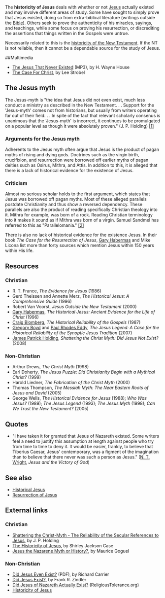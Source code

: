 The **historicity of Jesus** deals with whether or not
[Jesus](Jesus "Jesus") actually existed and may involve different
areas of study. Some have sought to simply prove that Jesus
existed, doing so from extra-biblical literature (writings outside
the [Bible](Bible "Bible")). Others seek to prove the authenticity
of his miracles, sayings, and teachings, while some focus on
proving his resurrection, or discrediting the assertions that
things written in the Gospels were untrue.

Necessarily related to this is the
[historicity of the New Testament](Historicity_of_the_New_Testament "Historicity of the New Testament").
If the NT is not reliable, then it cannot be a dependable source
for the study of Jesus.

##Multimedia

-   [The Jesus That Never Existed](http://www.logos.com/media/lecture/hwaynehouse_lecture.mp3)
    (MP3), by H. Wayne House
-   [The Case For Christ](http://vimeo.com/20330908), by Lee
    Strobel

## The Jesus myth

The Jesus-myth is "the idea that Jesus did not even exist, much
less conduct a ministry as described in the New Testament. . .
Support for the 'Jesus-myth' comes not from historians, but usually
from writers operating far out of their field. . . In spite of the
fact that relevant scholarly consenus is unanimous that the
'Jesus-myth' is incorrect, it continues to be promulgated on a
popular level as though it were absolutely proven." (J. P. Holding)
[[1]](http://www.tektonics.org/jesusexist/jesusexisthub.html)

### Arguments for the Jesus myth

Adherents to the Jesus myth often argue that Jesus is the product
of pagan myths of rising and dying gods. Doctrines such as the
virgin birth, crucifixion, and resurrection were borrowed off
earlier myths of pagan deities such as Osirus, Mithra, and Attis.
In addition to this, it is alleged that there is a lack of
historical evidence for the existence of Jesus.

### Criticism

Almost no serious scholar holds to the first argument, which states
that Jesus was borrowed off pagan myths. Most of these alleged
parallels postdate Christianity and thus show a reversed
dependency. These parallels are also the product of reading
specifically Christian theology into it. Mithra for example, was
born of a rock. Reading Christian terminology into it makes it
sound as if Mithra was born of a virgin. Samuel Sandmel has
referred to this as "Parallelomania."
[[2]](http://www.biblicalstudies.org.uk/pdf/parallelomania_sandmel.pdf)

There is also no lack of historical evidence for the existence
Jesus. In their book *The Case for the Resurrection of Jesus*,
[Gary Habermas](Gary_Habermas "Gary Habermas") and Mike Licona list
more than forty sources which mention Jesus within 150 years within
His life.


## Resources

### Christian

-   R. T. France, *The Evidence for Jesus* (1986)
-   Gerd Theissen and Annette Merz,
    *The Historical Jesus: A Comprehensive Guide* (1996)
-   Robert Van Voorst, *Jesus Outside the New Testament* (2000)
-   [Gary Habermas](Gary_Habermas "Gary Habermas"),
    *The Historical Jesus: Ancient Evidence for the Life of Christ*
    (1996)
-   [Craig Blomberg](Craig_Blomberg "Craig Blomberg"),
    *The Historical Reliability of the Gospels* (1987)
-   [Gregory Boyd](Gregory_Boyd "Gregory Boyd") and
    [Paul Rhodes Eddy](index.php?title=Paul_Rhodes_Eddy&action=edit&redlink=1 "Paul Rhodes Eddy (page does not exist)"),
    *The Jesus Legend: A Case for the Historical Reliability of the Synoptic Jesus Tradition*
    (2007)
-   [James Patrick Holding](index.php?title=James_Patrick_Holding&action=edit&redlink=1 "James Patrick Holding (page does not exist)"),
    *Shattering the Christ Myth: Did Jesus Not Exist?* (2008)

### Non-Christian

-   Arthur Drews, *The Christ Myth* (1998)
-   Earl Doherty,
    *The Jesus Puzzle: Did Christianity Begin with a Mythical Christ?*
    (1999)
-   Harold Liedner, *The Fabrication of the Christ Myth* (2000)
-   Thomas Thompson,
    *The Messiah Myth: The Near Eastern Roots of Jesus and David*
    (2005)
-   George Wells, *The Historical Evidence for Jesus* (1988);
    *Who Was Jesus?* (1989); *The Jesus Legend* (1993);
    *The Jesus Myth* (1998); *Can We Trust the New Testament?* (2005)

## Quotes

-   "I have taken it for granted that Jesus of Nazareth existed.
    Some writers feel a need to justify this assumption at length
    against people who try from time to time to deny it. It would be
    easier, frankly, to believe that Tiberius Caesar, Jesus'
    contemporary, was a figment of the imagination than to believe that
    there never was such a person as Jesus."
    ([N. T. Wright](N._T._Wright "N. T. Wright"),
    *Jesus and the Victory of God*)

## See also

-   [Historical Jesus](Historical_Jesus "Historical Jesus")
-   [Resurrection of Jesus](Resurrection_of_Jesus "Resurrection of Jesus")

## External links

### Christian

-   [Shattering the Christ-Myth - The Reliability of the Secular References to Jesus](http://www.tektonics.org/jesusexist/jesusexisthub.html),
    by J. P. Holding
-   [The Historicity of Jesus](http://www.christianorigins.com/case/),
    by Shirley Jackson Case
-   [Jesus the Nazarene Myth or History?](http://www.christianorigins.com/goguel/),
    by Maurice Goguel

### Non-Christian

-   [Did Jesus Even Exist?](http://www.stanford.edu/group/rt/CarrierHandout1.pdf)
    (PDF), by Richard Carrier
-   [Did Jesus Exist?](http://www.atheists.org/christianity/didjesusexist.html),
    by Frank R. Zindler
-   [Did Jesus of Nazareth Actually Exist?](http://www.religioustolerance.org/chr_jcno.htm)
    (ReligiousTolerance.org)
-   [Historicity of Jesus](http://www.wikipedia.org/wiki/Historicity_of_Jesus "wikipedia:Historicity of Jesus")



